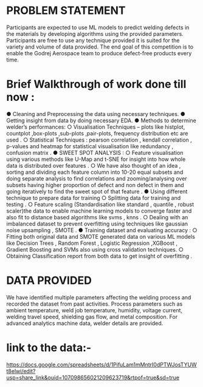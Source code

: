 # PROBLEM STATEMENT
Participants are expected to use ML models to predict welding defects in the materials by
developing algorithms using the provided parameters. Participants are free to use any
technique provided it is suited for the variety and volume of data provided.
The end goal of this competition is to enable the Godrej Aerospace team to produce
defect-free products every time.
# Brief Walkthrough  of work done till now : 
●	 Cleaning and Preprocessing the data using necessary techniques. 
●	Getting insight from data by doing necessary EDA.
●	Methods to determine welder’s performances:
○	Visualisation Techniques – plots like histplot, countplot ,box-plots ,sub-plots ,pair-plots, frequency distribution  etc are used .
○	Statistical Techniques :  pearson correlation , kendall correlation , p-values and heatmap for statistical visualisation  like redundancy , confusion matrix .
●	SWEET SPOT ANALYSIS :
○	Feature visualisation using various methods like U-Map and t-SNE for insight into how whole data is distributed over features . 
○	We have also thought of an idea , sorting and dividing each feature column into 10-20 equal subsets and doing separate analysis to find correlations and zooming/analysing over subsets having higher proportion of defect and non defect in them and going  iteratively to find the sweet spot of that feature .
●	Using different technique to prepare data for training 
○	Splitting data for training and testing .
○	Feature scaling (Standardisation like standard , quantile , robust scaler)the data to enable machine learning models to converge faster and also fit to distance based algorithms like svms , knns .
○	Dealing with an imbalanced dataset to prevent overfitting using techniques like gaussian noise upsampling , SMOTE .
●	Training dataset and evaluating accuracy :
○	Fitting both original data and SMOTE generated data on various ML models like Decision Trees , Random Forest , Logistic Regression ,XGBoost , Gradient Boosting and SVMs also using cross validation techniques.
○	Obtaining Classification report from both data to get insight of overfitting .


# DATA PROVIDED
We have identified multiple parameters affecting the welding process and recorded the
dataset from past activities. Process parameters such as ambient temperature, weld job
temperature, humidity, voltage current, welding travel speed, shielding gas flow, and metal
composition. For advanced analytics machine data, welder details are provided.
# link to the data:-
https://docs.google.com/spreadsheets/d/1PifuLam1mMntrI0dPTWJosTYUWt8elwi/edit?usp=share_link&ouid=107098656021209623719&rtpof=true&sd=true

